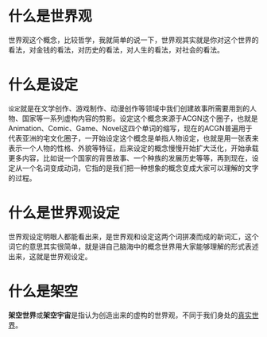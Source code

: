 # 什么是世界观

世界观这个概念，比较哲学，我就简单的说一下，世界观其实就是你对这个世界的看法，对金钱的看法，对历史的看法，对人生的看法，对社会的看法。

# 什么是设定

`设定`就是在文学创作、游戏制作、动漫创作等领域中我们创建故事所需要用到的人物、国家等一系列虚构内容的剪影。设定这个概念来源于ACGN这个圈子，也就是Animation、Comic、Game、Novel这四个单词的缩写，现在的ACGN普遍用于代表亚洲的宅文化圈子，一开始设定这个概念是单指人物设定，也就是用一张表来表示一个人物的性格、外貌等特征，后来设定的概念慢慢开始扩大泛化，开始承载更多内容，比如说一个国家的背景故事、一个种族的发展历史等等，再到现在，设定从一个名词变成动词，它指的是我们把一种想象的概念变成大家可以理解的文字的过程。

# 什么是世界观设定

世界观设定明眼人都能看出来，是世界观和设定这两个词拼凑而成的新词汇，这个词它的意思其实很简单，就是讲自己脑海中的概念世界用大家能够理解的形式表述出来，这就是世界观设定。

# 什么是架空

**架空世界**或**架空宇宙**是指认为创造出来的虚构的世界观，不同于我们身处的[真实世界](https://baike.baidu.com/item/真实世界/631440)。

